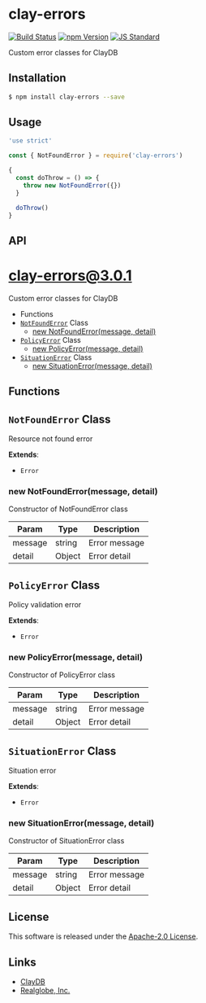 clay-errors
==========

<!---
This file is generated by ape-tmpl. Do not update manually.
--->

<!-- Badge Start -->
<a name="badges"></a>

[![Build Status][bd_travis_shield_url]][bd_travis_url]
[![npm Version][bd_npm_shield_url]][bd_npm_url]
[![JS Standard][bd_standard_shield_url]][bd_standard_url]

[bd_repo_url]: https://github.com/realglobe-Inc/clay-errors
[bd_travis_url]: http://travis-ci.org/realglobe-Inc/clay-errors
[bd_travis_shield_url]: http://img.shields.io/travis/realglobe-Inc/clay-errors.svg?style=flat
[bd_travis_com_url]: http://travis-ci.com/realglobe-Inc/clay-errors
[bd_travis_com_shield_url]: https://api.travis-ci.com/realglobe-Inc/clay-errors.svg?token=
[bd_license_url]: https://github.com/realglobe-Inc/clay-errors/blob/master/LICENSE
[bd_codeclimate_url]: http://codeclimate.com/github/realglobe-Inc/clay-errors
[bd_codeclimate_shield_url]: http://img.shields.io/codeclimate/github/realglobe-Inc/clay-errors.svg?style=flat
[bd_codeclimate_coverage_shield_url]: http://img.shields.io/codeclimate/coverage/github/realglobe-Inc/clay-errors.svg?style=flat
[bd_gemnasium_url]: https://gemnasium.com/realglobe-Inc/clay-errors
[bd_gemnasium_shield_url]: https://gemnasium.com/realglobe-Inc/clay-errors.svg
[bd_npm_url]: http://www.npmjs.org/package/clay-errors
[bd_npm_shield_url]: http://img.shields.io/npm/v/clay-errors.svg?style=flat
[bd_standard_url]: http://standardjs.com/
[bd_standard_shield_url]: https://img.shields.io/badge/code%20style-standard-brightgreen.svg

<!-- Badge End -->


<!-- Description Start -->
<a name="description"></a>

Custom error classes for ClayDB

<!-- Description End -->


<!-- Overview Start -->
<a name="overview"></a>



<!-- Overview End -->


<!-- Sections Start -->
<a name="sections"></a>

<!-- Section from "doc/guides/01.Installation.md.hbs" Start -->

<a name="section-doc-guides-01-installation-md"></a>

Installation
-----

```bash
$ npm install clay-errors --save
```


<!-- Section from "doc/guides/01.Installation.md.hbs" End -->

<!-- Section from "doc/guides/02.Usage.md.hbs" Start -->

<a name="section-doc-guides-02-usage-md"></a>

Usage
---------

```javascript
'use strict'

const { NotFoundError } = require('clay-errors')

{
  const doThrow = () => {
    throw new NotFoundError({})
  }

  doThrow()
}

```


<!-- Section from "doc/guides/02.Usage.md.hbs" End -->

<!-- Section from "doc/guides/03.API.md.hbs" Start -->

<a name="section-doc-guides-03-a-p-i-md"></a>

API
---------

# clay-errors@3.0.1

Custom error classes for ClayDB

+ Functions
+ [`NotFoundError`](#clay-errors-class) Class
  + [new NotFoundError(message, detail)](#clay-errors-class-not-found-error-constructor)
+ [`PolicyError`](#clay-errors-class) Class
  + [new PolicyError(message, detail)](#clay-errors-class-policy-error-constructor)
+ [`SituationError`](#clay-errors-class) Class
  + [new SituationError(message, detail)](#clay-errors-class-situation-error-constructor)

## Functions



<a class='md-heading-link' name="clay-errors-class"></a>

## `NotFoundError` Class

Resource not found error

**Extends**:

+ `Error`



<a class='md-heading-link' name="clay-errors-class-not-found-error-constructor" ></a>

### new NotFoundError(message, detail)

Constructor of NotFoundError class

| Param | Type | Description |
| ----- | --- | -------- |
| message | string | Error message |
| detail | Object | Error detail |


<a class='md-heading-link' name="clay-errors-class"></a>

## `PolicyError` Class

Policy validation error

**Extends**:

+ `Error`



<a class='md-heading-link' name="clay-errors-class-policy-error-constructor" ></a>

### new PolicyError(message, detail)

Constructor of PolicyError class

| Param | Type | Description |
| ----- | --- | -------- |
| message | string | Error message |
| detail | Object | Error detail |


<a class='md-heading-link' name="clay-errors-class"></a>

## `SituationError` Class

Situation error

**Extends**:

+ `Error`



<a class='md-heading-link' name="clay-errors-class-situation-error-constructor" ></a>

### new SituationError(message, detail)

Constructor of SituationError class

| Param | Type | Description |
| ----- | --- | -------- |
| message | string | Error message |
| detail | Object | Error detail |







<!-- Section from "doc/guides/03.API.md.hbs" End -->


<!-- Sections Start -->


<!-- LICENSE Start -->
<a name="license"></a>

License
-------
This software is released under the [Apache-2.0 License](https://github.com/realglobe-Inc/clay-errors/blob/master/LICENSE).

<!-- LICENSE End -->


<!-- Links Start -->
<a name="links"></a>

Links
------

+ [ClayDB][clay_d_b_url]
+ [Realglobe, Inc.][realglobe,_inc__url]

[clay_d_b_url]: https://github.com/realglobe-Inc/claydb
[realglobe,_inc__url]: http://realglobe.jp

<!-- Links End -->
